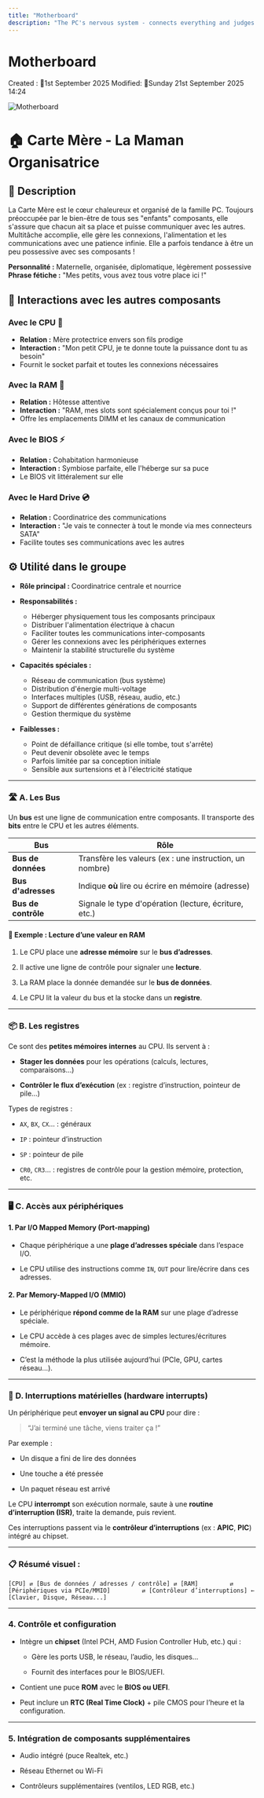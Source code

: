 ```yaml
---
title: "Motherboard"
description: "The PC's nervous system - connects everything and judges your cable management"
---
```


# Motherboard
Created : 📅1st September 2025 
Modified: 📅Sunday 21st September 2025 14:24 

![Motherboard](/src/assets/Motherboard.png)
# 🏠 Carte Mère - La Maman Organisatrice

## 📝 Description

La Carte Mère est le cœur chaleureux et organisé de la famille PC. Toujours préoccupée par le bien-être de tous ses "enfants" composants, elle s'assure que chacun ait sa place et puisse communiquer avec les autres. Multitâche accomplie, elle gère les connexions, l'alimentation et les communications avec une patience infinie. Elle a parfois tendance à être un peu possessive avec ses composants !

**Personnalité :** Maternelle, organisée, diplomatique, légèrement possessive **Phrase fétiche :** "Mes petits, vous avez tous votre place ici !"

## 🤝 Interactions avec les autres composants

### Avec le CPU 🧠

- **Relation :** Mère protectrice envers son fils prodige
- **Interaction :** "Mon petit CPU, je te donne toute la puissance dont tu as besoin"
- Fournit le socket parfait et toutes les connexions nécessaires

### Avec la RAM 💾

- **Relation :** Hôtesse attentive
- **Interaction :** "RAM, mes slots sont spécialement conçus pour toi !"
- Offre les emplacements DIMM et les canaux de communication

### Avec le BIOS ⚡

- **Relation :** Cohabitation harmonieuse
- **Interaction :** Symbiose parfaite, elle l'héberge sur sa puce
- Le BIOS vit littéralement sur elle

### Avec le Hard Drive 💿

- **Relation :** Coordinatrice des communications
- **Interaction :** "Je vais te connecter à tout le monde via mes connecteurs SATA"
- Facilite toutes ses communications avec les autres

## ⚙️ Utilité dans le groupe

- **Rôle principal :** Coordinatrice centrale et nourrice
    
- **Responsabilités :**
    
    - Héberger physiquement tous les composants principaux
    - Distribuer l'alimentation électrique à chacun
    - Faciliter toutes les communications inter-composants
    - Gérer les connexions avec les périphériques externes
    - Maintenir la stabilité structurelle du système
- **Capacités spéciales :**
    
    - Réseau de communication (bus système)
    - Distribution d'énergie multi-voltage
    - Interfaces multiples (USB, réseau, audio, etc.)
    - Support de différentes générations de composants
    - Gestion thermique du système
- **Faiblesses :**
    
    - Point de défaillance critique (si elle tombe, tout s'arrête)
    - Peut devenir obsolète avec le temps
    - Parfois limitée par sa conception initiale
    - Sensible aux surtensions et à l'électricité statique
---

### 🛣️ A. **Les Bus**

Un **bus** est une ligne de communication entre composants. Il transporte des **bits** entre le CPU et les autres éléments.

|Bus|Rôle|
|---|---|
|**Bus de données**|Transfère les valeurs (ex : une instruction, un nombre)|
|**Bus d'adresses**|Indique **où** lire ou écrire en mémoire (adresse)|
|**Bus de contrôle**|Signale le type d'opération (lecture, écriture, etc.)|

#### 🧠 Exemple : Lecture d’une valeur en RAM

1. Le CPU place une **adresse mémoire** sur le **bus d’adresses**.
    
2. Il active une ligne de contrôle pour signaler une **lecture**.
    
3. La RAM place la donnée demandée sur le **bus de données**.
    
4. Le CPU lit la valeur du bus et la stocke dans un **registre**.
    

---

### 📦 B. **Les registres**

Ce sont des **petites mémoires internes** au CPU. Ils servent à :

- **Stager les données** pour les opérations (calculs, lectures, comparaisons…)
    
- **Contrôler le flux d’exécution** (ex : registre d’instruction, pointeur de pile…)
    

Types de registres :

- `AX`, `BX`, `CX`… : généraux
    
- `IP` : pointeur d’instruction
    
- `SP` : pointeur de pile
    
- `CR0`, `CR3`… : registres de contrôle pour la gestion mémoire, protection, etc.
    

---

### 🖥️ C. **Accès aux périphériques**

#### 1. Par **I/O Mapped Memory** (Port-mapping)

- Chaque périphérique a une **plage d’adresses spéciale** dans l’espace I/O.
    
- Le CPU utilise des instructions comme `IN`, `OUT` pour lire/écrire dans ces adresses.
    

#### 2. Par **Memory-Mapped I/O (MMIO)**

- Le périphérique **répond comme de la RAM** sur une plage d’adresse spéciale.
    
- Le CPU accède à ces plages avec de simples lectures/écritures mémoire.
    
- C’est la méthode la plus utilisée aujourd’hui (PCIe, GPU, cartes réseau…).
    

---

### 🚨 D. **Interruptions matérielles (hardware interrupts)**

Un périphérique peut **envoyer un signal au CPU** pour dire :

> “J’ai terminé une tâche, viens traiter ça !”

Par exemple :

- Un disque a fini de lire des données
    
- Une touche a été pressée
    
- Un paquet réseau est arrivé
    

Le CPU **interrompt** son exécution normale, saute à une **routine d’interruption (ISR)**, traite la demande, puis revient.

Ces interruptions passent via le **contrôleur d’interruptions** (ex : **APIC**, **PIC**) intégré au chipset.

---

### 📋 Résumé visuel :

`[CPU] ⇄ [Bus de données / adresses / contrôle] ⇄ [RAM]         ⇄ [Périphériques via PCIe/MMIO]         ⇄ [Contrôleur d’interruptions] ← [Clavier, Disque, Réseau...]`

---

### 4. **Contrôle et configuration**

- Intègre un **chipset** (Intel PCH, AMD Fusion Controller Hub, etc.) qui :
    
    - Gère les ports USB, le réseau, l’audio, les disques…
        
    - Fournit des interfaces pour le BIOS/UEFI.
        
- Contient une puce **ROM** avec le **BIOS ou UEFI**.
    
- Peut inclure un **RTC (Real Time Clock)** + pile CMOS pour l’heure et la configuration.
    

---

### 5. **Intégration de composants supplémentaires**

- Audio intégré (puce Realtek, etc.)
    
- Réseau Ethernet ou Wi-Fi
    
- Contrôleurs supplémentaires (ventilos, LED RGB, etc.)